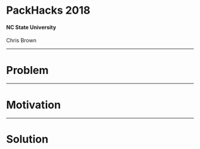 # PackHacks 2018
#### <span class="red">NC State University</span>
<span class="byline">Chris Brown</span>

---
# Problem

---
# Motivation

---
# Solution
